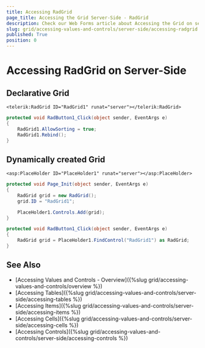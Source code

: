 ```yaml
---
title: Accessing RadGrid
page_title: Accessing the Grid Server-Side - RadGrid
description: Check our Web Forms article about Accessing the Grid on server.
slug: grid/accessing-values-and-controls/server-side/accessing-radgrid
published: True
position: 0
---
```


# Accessing RadGrid on Server-Side

## Declarative Grid

````ASP.NET
<telerik:RadGrid ID="RadGrid1" runat="server"></telerik:RadGrid>
````

````C#
protected void RadButton1_Click(object sender, EventArgs e)
{
    RadGrid1.AllowSorting = true;
    RadGrid1.Rebind();
}
````

## Dynamically created Grid

````ASP.NET
<asp:PlaceHolder ID="PlaceHolder1" runat="server"></asp:PlaceHolder>
````

````C#
protected void Page_Init(object sender, EventArgs e)
{
    RadGrid grid = new RadGrid();
    grid.ID = "RadGrid1";

    PlaceHolder1.Controls.Add(grid);
}

protected void RadButton1_Click(object sender, EventArgs e)
{
    RadGrid grid = PlaceHolder1.FindControl("RadGrid1") as RadGrid;
}
````

## See Also

- [Accessing Values and Controls - Overview]({%slug grid/accessing-values-and-controls/overview %})
- [Accessing Tables]({%slug grid/accessing-values-and-controls/server-side/accessing-tables %})
- [Accessing Items]({%slug grid/accessing-values-and-controls/server-side/accessing-items %})
- [Accessing Cells]({%slug grid/accessing-values-and-controls/server-side/accessing-cells %})
- [Accessing Controls]({%slug grid/accessing-values-and-controls/server-side/accessing-controls %})

